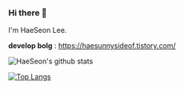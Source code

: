 ### Hi there 👋
I'm HaeSeon Lee.

**develop bolg** : https://haesunnysideof.tistory.com/


![HaeSeon's github stats](https://github-readme-stats.vercel.app/api?username=HaeSeon&show_icons=true)

[![Top Langs](https://github-readme-stats.vercel.app/api/top-langs/?username=HaeSeon&layout=compact)](https://github.com/HaeSeon/github-readme-stats)

<!--
**HaeSeon/haeseon** is a ✨ _special_ ✨ repository because its `README.md` (this file) appears on your GitHub profile.

Here are some ideas to get you started:

- 🔭 I’m currently working on cafe.
- 🌱 I’m currently learning ...
- 👯 I’m looking to collaborate on ...
- 🤔 I’m looking for help with ...
- 💬 Ask me about ...
- 📫 How to reach me: ...
- 😄 Pronouns: ...
- ⚡ Fun fact: extremly cute
-->

